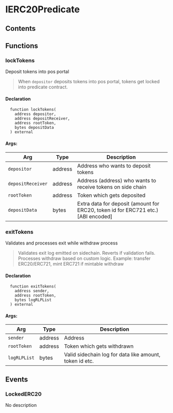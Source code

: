 # IERC20Predicate





## Contents
<!-- START doctoc -->
<!-- END doctoc -->




## Functions

### lockTokens
Deposit tokens into pos portal

> When `depositor` deposits tokens into pos portal, tokens get locked into predicate contract.


#### Declaration
```solidity
  function lockTokens(
    address depositor,
    address depositReceiver,
    address rootToken,
    bytes depositData
  ) external
```

#### Args:
| Arg | Type | Description |
| --- | --- | --- |
|`depositor` | address | Address who wants to deposit tokens
|`depositReceiver` | address | Address (address) who wants to receive tokens on side chain
|`rootToken` | address | Token which gets deposited
|`depositData` | bytes | Extra data for deposit (amount for ERC20, token id for ERC721 etc.) [ABI encoded]

### exitTokens
Validates and processes exit while withdraw process

> Validates exit log emitted on sidechain. Reverts if validation fails.
Processes withdraw based on custom logic. Example: transfer ERC20/ERC721, mint ERC721 if mintable withdraw


#### Declaration
```solidity
  function exitTokens(
    address sender,
    address rootToken,
    bytes logRLPList
  ) external
```

#### Args:
| Arg | Type | Description |
| --- | --- | --- |
|`sender` | address | Address
|`rootToken` | address | Token which gets withdrawn
|`logRLPList` | bytes | Valid sidechain log for data like amount, token id etc.



## Events

### LockedERC20
No description



